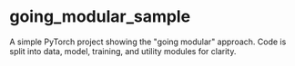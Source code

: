 # going_modular_sample
A simple PyTorch project showing the "going modular" approach.   Code is split into data, model, training, and utility modules for clarity.

